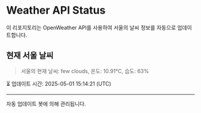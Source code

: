
# Weather API Status

이 리포지토리는 OpenWeather API를 사용하여 서울의 날씨 정보를 자동으로 업데이트합니다.

## 현재 서울 날씨
> 서울의 현재 날씨: few clouds, 온도: 10.91°C, 습도: 63%

⏳ 업데이트 시간: 2025-05-01 15:14:21 (UTC)

---
자동 업데이트 봇에 의해 관리됩니다.

